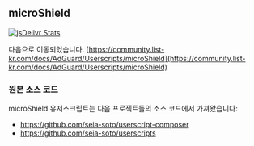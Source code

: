 ## microShield

[![jsDelivr Stats](https://data.jsdelivr.com/v1/package/gh/List-KR/microShield/badge)](https://www.jsdelivr.com/package/gh/List-KR/microShield)


다음으로 이동되었습니다.
[https://community.list-kr.com/docs/AdGuard/Userscripts/microShield](https://community.list-kr.com/docs/AdGuard/Userscripts/microShield)

### 원본 소스 코드
microShield 유저스크립트는 다음 프로젝트들의 소스 코드에서 가져왔습니다:
 - https://github.com/seia-soto/userscript-composer
 - https://github.com/seia-soto/userscripts
